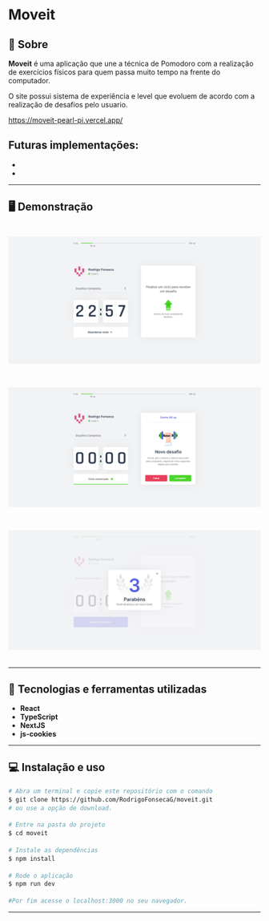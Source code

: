 # Moveit

## 📝 Sobre

**Moveit** é uma aplicação que une a técnica de Pomodoro com a realização de exercícios físicos para quem passa muito tempo na frente do computador.

O site possui sistema de experiência e level que evoluem de acordo com a realização de desafios pelo usuario.

https://moveit-pearl-pi.vercel.app/

Futuras implementações:
-
-
-

---------

## 🖥️ Demonstração

<h1>
    <img src="home.png"
</h1> 
  
<h1>
    <img src="challenge.png"
</h1> 
  
<h1>
    <img src="levelup.png"
</h1> 

----------


## 🚀 Tecnologias e ferramentas utilizadas

- **React**
- **TypeScript**
- **NextJS**
- **js-cookies**

---------

## 💻 Instalação e uso

```bash
# Abra um terminal e copie este repositório com o comando
$ git clone https://github.com/RodrigoFonsecaG/moveit.git
# ou use a opção de download.

# Entre na pasta do projeto 
$ cd moveit

# Instale as dependências
$ npm install

# Rode o aplicação
$ npm run dev

#Por fim acesse o localhost:3000 no seu navegador.
```

-----------
